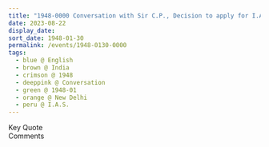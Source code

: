 ```yaml
---
title: "1948-0000 Conversation with Sir C.P., Decision to apply for I.A.S. and not I.F.S., New Delhi, India"
date: 2023-08-22
display_date: 
sort_date: 1948-01-30
permalink: /events/1948-0130-0000
tags:
  - blue @ English
  - brown @ India
  - crimson @ 1948
  - deeppink @ Conversation
  - green @ 1948-01 
  - orange @ New Delhi
  - peru @ I.A.S.
---
```


<wave-list>
  <list-title color="green" width="75">Key Quote</list-title>
  <list-item color="BlanchedAlmond"  width="200"></list-item>
  <list-item color="Lavender"></list-item>
  <list-item color="BlanchedAlmond"></list-item>
</wave-list>

<br>

<wave-list>
  <list-title color="green" width="75">Comments</list-title>
  <list-item color="BlanchedAlmond"  width="200"></list-item>
  <list-item color="Lavender"></list-item>
  <list-item color="BlanchedAlmond"></list-item>
</wave-list>